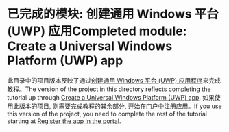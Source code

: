 # <a name="completed-module-create-a-universal-windows-platform-uwp-app"></a><span data-ttu-id="f0ea7-101">已完成的模块: 创建通用 Windows 平台 (UWP) 应用</span><span class="sxs-lookup"><span data-stu-id="f0ea7-101">Completed module: Create a Universal Windows Platform (UWP) app</span></span>

<span data-ttu-id="f0ea7-102">此目录中的项目版本反映了通过[创建通用 Windows 平台 (UWP) 应用程序](https://docs.microsoft.com/graph/training/uwp-tutorial?tutorial-step=1)来完成教程。</span><span class="sxs-lookup"><span data-stu-id="f0ea7-102">The version of the project in this directory reflects completing the tutorial up through [Create a Universal Windows Platform (UWP) app](https://docs.microsoft.com/graph/training/uwp-tutorial?tutorial-step=1).</span></span> <span data-ttu-id="f0ea7-103">如果使用此版本的项目, 则需要完成教程的其余部分, 开始在[门户中注册应用](https://docs.microsoft.com/graph/training/uwp-tutorial?tutorial-step=2)。</span><span class="sxs-lookup"><span data-stu-id="f0ea7-103">If you use this version of the project, you need to complete the rest of the tutorial starting at [Register the app in the portal](https://docs.microsoft.com/graph/training/uwp-tutorial?tutorial-step=2).</span></span>